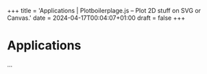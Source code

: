 +++
title = 'Applications | Plotboilerplage.js – Plot 2D stuff on SVG or Canvas.'
date = 2024-04-17T00:04:07+01:00
draft = false
+++

# Applications
...
